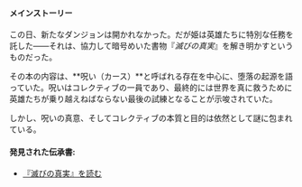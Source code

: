<!-- title: 伝承サマリー -->
<!-- status: なし -->

#### メインストーリー

この日、新たなダンジョンは開かれなかった。だが姫は英雄たちに特別な任務を託した――それは、協力して暗号めいた書物『_滅びの真実_』を解き明かすというものだった。

その本の内容は、**呪い（カース）**と呼ばれる存在を中心に、堕落の起源を語っていた。呪いはコレクティブの一員であり、最終的には世界を真に救うために英雄たちが乗り越えねばならない最後の試練となることが示唆されていた。

しかし、呪いの真意、そしてコレクティブの本質と目的は依然として謎に包まれている。

#### 発見された伝承書:

- [『滅びの真実』を読む](#text:the-truth-of-ruin)
